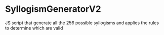 # SyllogismGeneratorV2
JS script that generate all the 256 possible syllogisms and applies the rules to determine which are valid

